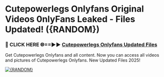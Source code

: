 # Cutepowerlegs Onlyfans Original Videos 0nlyFans Leaked - Files Updated! ({RANDOM})

<h3>🔴 CLICK HERE 🌐==►► <a href="https://betterlinks.top/A2PfLJ" rel="nofollow">Cutepowerlegs Onlyfans Updated Files</a></h3>

Get Cutepowerlegs Onlyfans and all content. Now you can access all videos and pictures of Cutepowerlegs Onlyfans. New Updated Files 2025!

[![{RANDOM}](https://i.imgur.com/ppqm5kG.gif)](https://betterlinks.top/A2PfLJ)